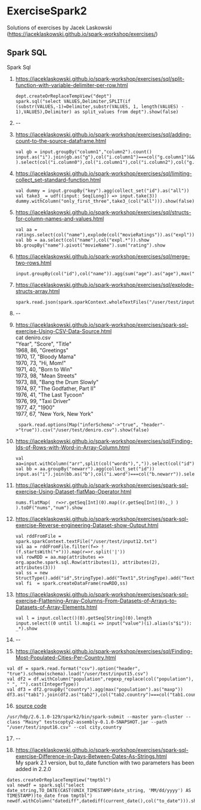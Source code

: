 # ExerciseSpark2
Solutions of exercises by Jacek Laskowski (https://jaceklaskowski.github.io/spark-workshop/exercises/)  
## Spark SQL

Spark Sql

1. https://jaceklaskowski.github.io/spark-workshop/exercises/sql/split-function-with-variable-delimiter-per-row.html  
    ```
    dept.createOrReplaceTempView("dept")
    spark.sql("select VALUES,Delimiter,SPLIT(if (substr(VALUES,-1)=Delimiter,substr(VALUES, 1, length(VALUES) - 1),VALUES),Delimiter) as split_values from dept").show(false)
    ```
2. --  
  
3. https://jaceklaskowski.github.io/spark-workshop/exercises/sql/adding-count-to-the-source-dataframe.html 
    ```
    val gb = input.groupBy("column1","column2").count()
    input.as("i").join(gb.as("g"),col("i.column1")===col("g.column1")&&col("i.column2")===col("g.column2") ).select(col("i.column0"),col("i.column1"),col("i.column2"),col("g.count")).show
    ```

4. https://jaceklaskowski.github.io/spark-workshop/exercises/sql/limiting-collect_set-standard-function.html  
    ```
    val dummy = input.groupBy("key").agg(collect_set("id").as("all"))
    val take3_ = udf((input: Seq[Long]) => input.take(3))
    dummy.withColumn("only_first_three",take3_(col("all"))).show(false)
    ```
    
5. https://jaceklaskowski.github.io/spark-workshop/exercises/sql/structs-for-column-names-and-values.html  
    ```
    val aa = ratings.select(col("name"),explode(col("movieRatings")).as("expl"))
    val bb = aa.select(col("name"),col("expl.*")).show
    bb.groupBy("name").pivot("movieName").sum("rating").show
    ```

6. https://jaceklaskowski.github.io/spark-workshop/exercises/sql/merge-two-rows.html  
     ```
     input.groupBy(col("id"),col("name")).agg(sum("age").as("age"),max("city").as("city")).show
     ```

7. https://jaceklaskowski.github.io/spark-workshop/exercises/sql/explode-structs-array.html  
    ```
    spark.read.json(spark.sparkContext.wholeTextFiles("/user/test/input.json").values).show
    ```
8. --    
    
9. https://jaceklaskowski.github.io/spark-workshop/exercises/spark-sql-exercise-Using-CSV-Data-Source.html  
        cat deniro.csv  
        "Year", "Score", "Title"  
        1968,  86, "Greetings"  
        1970,  17, "Bloody Mama"  
        1970,  73, "Hi, Mom!"  
        1971,  40, "Born to Win"  
        1973,  98, "Mean Streets"  
        1973,  88, "Bang the Drum Slowly"  
        1974,  97, "The Godfather, Part II"  
        1976,  41, "The Last Tycoon"  
        1976,  99, "Taxi Driver"  
        1977,  47, "1900"  
        1977,  67, "New York, New York"  
        
        spark.read.options(Map("inferSchema"->"true", "header"->"true")).csv("/user/test/deniro.csv").show(false)
        
10. https://jaceklaskowski.github.io/spark-workshop/exercises/sql/Finding-Ids-of-Rows-with-Word-in-Array-Column.html  
    ```
    val aa=input.withColumn("arr",split(col("words"),",")).select(col("id"),col("word"),explode(col("arr")).as("newarr"))
    val bb = aa.groupBy("newarr").agg(collect_set("id"))
    input.as("i").join(bb.as("b"),col("i.word")===col("b.newarr")).select(col("i.word"),col("b.collect_set(id)")).show
    ```

11. https://jaceklaskowski.github.io/spark-workshop/exercises/spark-sql-exercise-Using-Dataset-flatMap-Operator.html  
    ```
    nums.flatMap(  r=>r.getSeq[Int](0).map((r.getSeq[Int](0),_) )  ).toDF("nums","num").show
    ```
    
12. https://jaceklaskowski.github.io/spark-workshop/exercises/spark-sql-exercise-Reverse-engineering-Dataset-show-Output.html  
    ```
    val rddFromFile = spark.sparkContext.textFile("/user/test/input12.txt")
    val aa = rddFromFile.filter(f=> !(f.startsWith("+"))).map(r=>r.split('|'))
    val rowRDD = aa.map(attributes => org.apache.spark.sql.Row(attributes(1), attributes(2), attributes(3)))
    val ss = new StructType().add("id",StringType).add("Text1",StringType).add("Text2",StringType)
    val fi  = spark.createDataFrame(rowRDD,ss)
    ```

13. https://jaceklaskowski.github.io/spark-workshop/exercises/spark-sql-exercise-Flattening-Array-Columns-From-Datasets-of-Arrays-to-Datasets-of-Array-Elements.html  
    ```
    val l = input.collect()(0).getSeq[String](0).length
    input.select((0 until l).map(i => input("value")(i).alias(s"$i")): _*).show
    ```
14. --  

15. https://jaceklaskowski.github.io/spark-workshop/exercises/sql/Finding-Most-Populated-Cities-Per-Country.html  
```
val df = spark.read.format("csv").option("header", "true").schema(schema).load("/user/test/input15.csv")
val df2 = df.withColumn("population",regexp_replace(col("population"), " ", "").cast(IntegerType))
val df3 = df2.groupBy("country").agg(max("population").as("maxp"))
df3.as("tab1").join(df2.as("tab2"),col("tab2.country")===col("tab1.country")&&col("tab2.population")===col("tab1.maxp")).select(col("tab2.name"),col("tab2.country"),col("tab1.maxp")).show

```
16. [source code](/16/src) 
```
/usr/hdp/2.6.1.0-129/spark2/bin/spark-submit --master yarn-cluster --class "Mainy" testscopty2-assembly-0.1.0-SNAPSHOT.jar --path "/user/test/input16.csv" --col city,country
```

17. --  

18. https://jaceklaskowski.github.io/spark-workshop/exercises/spark-sql-exercise-Difference-in-Days-Between-Dates-As-Strings.html  
My spark 2.1 version, but to_date function with two parameters has been added in 2.2.0
```
dates.createOrReplaceTempView("tmptbl")
val newdf = spark.sql("select date_string,TO_DATE(CAST(UNIX_TIMESTAMP(date_string, 'MM/dd/yyyy') AS TIMESTAMP))to_date from tmptbl")
newdf.withColumn("datediff",datediff(current_date(),col("to_date"))).show
```
